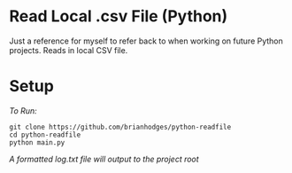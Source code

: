 # Read Local .csv File (Python)
Just a reference for myself to refer back to when working on future Python projects. Reads in local CSV file.

# Setup
*To Run:*
  ```
  git clone https://github.com/brianhodges/python-readfile
  cd python-readfile
  python main.py
  ```
*A formatted log.txt file will output to the project root* 
